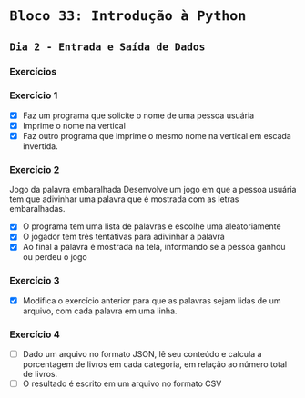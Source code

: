 # `Bloco 33: Introdução à Python`

## `Dia 2 - Entrada e Saída de Dados`

### Exercícios

### Exercício 1

- [x] Faz um programa que solicite o nome de uma pessoa usuária
- [x] Imprime o nome na vertical
- [x] Faz outro programa que imprime o mesmo nome na vertical em escada invertida.

### Exercício 2

Jogo da palavra embaralhada
Desenvolve um jogo em que a pessoa usuária tem que adivinhar uma palavra que é mostrada com as letras embaralhadas.

- [x] O programa tem uma lista de palavras e escolhe uma aleatoriamente
- [x] O jogador tem três tentativas para adivinhar a palavra
- [x] Ao final a palavra é mostrada na tela, informando se a pessoa ganhou ou perdeu o jogo

### Exercício 3

- [x] Modifica o exercício anterior para que as palavras sejam lidas de um arquivo, com cada palavra em uma linha.

### Exercício 4

- [ ] Dado um arquivo no formato JSON, lê seu conteúdo e calcula a porcentagem de livros em cada categoria, em relação ao número total de livros.
- [ ] O resultado é escrito em um arquivo no formato CSV
